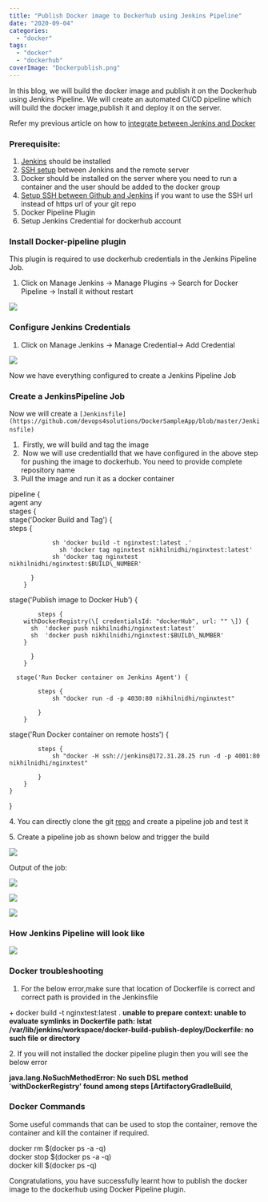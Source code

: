 ```yaml
---
title: "Publish Docker image to Dockerhub using Jenkins Pipeline"
date: "2020-09-04"
categories: 
  - "docker"
tags: 
  - "docker"
  - "dockerhub"
coverImage: "Dockerpublish.png"
---
```


In this blog, we will build the docker image and publish it on the Dockerhub using Jenkins Pipeline. We will create an automated CI/CD pipeline which will build the docker image,publish it and deploy it on the server.

Refer my previous article on how to [integrate between Jenkins and Docker](https://devops4solutions.com/integrate-jenkins-with-docker/)

### Prerequisite:

1. [Jenkins](https://devops4solutions.com/jenkins-installation-on-linux/) should be installed
2. [SSH setup](https://devops4solutions.com/setup-ssh-between-two-aws-ec2-instances-using-ansible/) between Jenkins and the remote server
3. Docker should be installed on the server where you need to run a container and the user should be added to the docker group
4. [Setup SSH between Github and Jenkins](https://devops4solutions.com/setup-ssh-between-jenkins-and-github/) if you want to use the SSH url instead of https url of your git repo
5. Docker Pipeline Plugin
6. Setup Jenkins Credential for dockerhub account

### **Install Docker-pipeline plugin**

This plugin is required to use dockerhub credentials in the Jenkins Pipeline Job.

1. Click on Manage Jenkins -> Manage Plugins -> Search for Docker Pipeline -> Install it without restart

![](https://cdn-images-1.medium.com/max/800/1*TRha7uFwwA17FMvcoB6rPQ.png)

### **Configure Jenkins Credentials**

1. Click on Manage Jenkins -> Manage Credential-> Add Credential

![](https://cdn-images-1.medium.com/max/800/1*x4bYYmZcxmd7C0P-HQN0Mw.png)

Now we have everything configured to create a Jenkins Pipeline Job

### **Create a JenkinsPipeline Job**

Now we will create a `[Jenkinsfile](https://github.com/devops4solutions/DockerSampleApp/blob/master/Jenkinsfile)` 

1.  Firstly, we will build and tag the image
2.  Now we will use credentialId that we have configured in the above step for pushing the image to dockerhub. You need to provide complete repository name
3. Pull the image and run it as a docker container

pipeline {  
    agent any  
 stages {  
  stage('Docker Build and Tag') {  
           steps {  
                
                sh 'docker build -t nginxtest:latest .'   
                  sh 'docker tag nginxtest nikhilnidhi/nginxtest:latest'  
                sh 'docker tag nginxtest nikhilnidhi/nginxtest:$BUILD\_NUMBER'  
                 
          }  
        }  
       
  stage('Publish image to Docker Hub') {  
            
            steps {  
        withDockerRegistry(\[ credentialsId: "dockerHub", url: "" \]) {  
          sh  'docker push nikhilnidhi/nginxtest:latest'  
          sh  'docker push nikhilnidhi/nginxtest:$BUILD\_NUMBER'   
        }  
                    
          }  
        }  
       
      stage('Run Docker container on Jenkins Agent') {  
               
            steps {  
                sh "docker run -d -p 4030:80 nikhilnidhi/nginxtest"  
   
            }  
        }  
 stage('Run Docker container on remote hosts') {  
               
            steps {  
                sh "docker -H ssh://jenkins@172.31.28.25 run -d -p 4001:80 nikhilnidhi/nginxtest"  
   
            }  
        }  
    }  
}

4\. You can directly clone the git [repo](https://github.com/devops4solutions/DockerSampleApp) and create a pipeline job and test it

5\. Create a pipeline job as shown below and trigger the build

![](https://cdn-images-1.medium.com/max/800/1*OZObrf3XVTb1sQNan6q-dg.png)

Output of the job:

![](https://cdn-images-1.medium.com/max/800/1*EpKfF1qHjsm7OiT8T_tD7g.png)

![](https://cdn-images-1.medium.com/max/800/1*glm0ZNdgJInDy3fVg_DOqQ.png)

![](https://cdn-images-1.medium.com/max/800/1*WLxLXAAyupAuxWKUXh6yjg.png)

### **How Jenkins Pipeline will look like**

![](https://cdn-images-1.medium.com/max/800/1*pDDJimKzi6no2H2ehe5VlQ.png)

### **Docker troubleshooting**

1. For the below error,make sure that location of Dockerfile is correct and correct path is provided in the Jenkinsfile

\+ docker build -t nginxtest:latest .
**unable to prepare context: unable to evaluate symlinks in Dockerfile path: lstat /var/lib/jenkins/workspace/docker-build-publish-deploy/Dockerfile: no such file or directory**

2\. If you will not installed the docker pipeline plugin then you will see the below error

**java.lang.NoSuchMethodError: No such DSL method** '**withDockerRegistry' found among steps \[ArtifactoryGradleBuild**,

### **Docker Commands**

Some useful commands that can be used to stop the container, remove the container and kill the container if required.

docker rm $(docker ps -a -q)  
docker stop $(docker ps -a -q)  
docker kill $(docker ps -q)

Congratulations, you have successfully learnt how to publish the docker image to the dockerhub using Docker Pipeline plugin.
